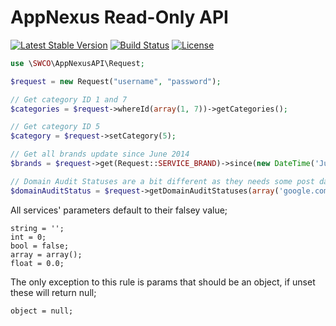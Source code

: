 AppNexus Read-Only API
======================

[![Latest Stable Version](https://poser.pugx.org/swco/appnexusapi/v/stable.svg)](https://packagist.org/packages/swco/appnexusapi) [![Build Status](https://travis-ci.org/swco/appnexusapi.svg?branch=master)](https://travis-ci.org/swco/appnexusapi) [![License](https://poser.pugx.org/swco/appnexusapi/license.svg)](https://packagist.org/packages/swco/appnexusapi)

```php
use \SWCO\AppNexusAPI\Request;

$request = new Request("username", "password");

// Get category ID 1 and 7
$categories = $request->whereId(array(1, 7))->getCategories();

// Get category ID 5
$category = $request->setCategory(5);

// Get all brands update since June 2014
$brands = $request->get(Request::SERVICE_BRAND)->since(new DateTime('June 2014'))->send();

// Domain Audit Statuses are a bit different as they needs some post data
$domainAuditStatus = $request->getDomainAuditStatuses(array('google.com'));
```

All services' parameters default to their falsey value;

```
string = '';
int = 0;
bool = false;
array = array();
float = 0.0;
```

The only exception to this rule is params that should be an object, if unset these will return null;

```
object = null;
```
